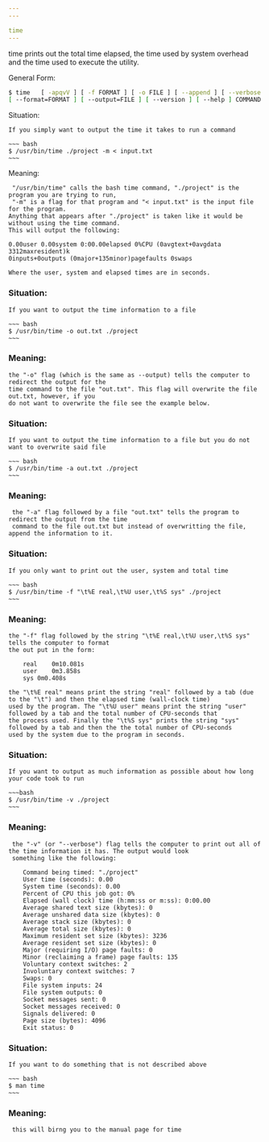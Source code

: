 ```yaml
---
---

time
---
```


time prints out the total time elapsed, the time used by system overhead and the time used to execute the utility.
	
General Form:

~~~ bash	
$ time   [ -apqvV ] [ -f FORMAT ] [ -o FILE ] [ --append ] [ --verbose ] [ --quiet ] [ --portability ]
[ --format=FORMAT ] [ --output=FILE ] [ --version ] [ --help ] COMMAND [ ARGS ]
~~~

Situation:
	
	If you simply want to output the time it takes to run a command
	
	~~~ bash
	$ /usr/bin/time ./project -m < input.txt
	~~~
	
Meaning:

	 "/usr/bin/time" calls the bash time command, "./project" is the program you are trying to run,
	 "-m" is a flag for that program and "< input.txt" is the input file for the program.
	Anything that appears after "./project" is taken like it would be without using the time command.
	This will output the following:

	0.00user 0.00system 0:00.00elapsed 0%CPU (0avgtext+0avgdata 3312maxresident)k
	0inputs+0outputs (0major+135minor)pagefaults 0swaps

	Where the user, system and elapsed times are in seconds.

### Situation:
	
	If you want to output the time information to a file

	~~~ bash
	$ /usr/bin/time -o out.txt ./project
	~~~

### Meaning:
	
	the "-o" flag (which is the same as --output) tells the computer to redirect the output for the
	time command to the file "out.txt". This flag will overwrite the file out.txt, however, if you
	do not want to overwrite the file see the example below.

### Situation:
	If you want to output the time information to a file but you do not want to overwrite said file

	~~~ bash
	$ /usr/bin/time -a out.txt ./project
	~~~
	
### Meaning:
	 the "-a" flag followed by a file "out.txt" tells the program to redirect the output from the time
	 command to the file out.txt but instead of overwritting the file, append the information to it.

### Situation:
	If you only want to print out the user, system and total time

	~~~ bash
	$ /usr/bin/time -f "\t%E real,\t%U user,\t%S sys" ./project
	~~~

### Meaning: 
	
	the "-f" flag followed by the string "\t%E real,\t%U user,\t%S sys" tells the computer to format
	the out put in the form:
 
		real	0m10.081s
		user	0m3.858s
		sys	0m0.408s

	the "\t%E real" means print the string "real" followed by a tab (due to the "\t") and then the elapsed time (wall-clock time)
	used by the program. The "\t%U user" means print the string "user" followed by a tab and the total number of CPU-seconds that
	the process used. Finally the "\t%S sys" prints the string "sys" followed by a tab and then the the total number of CPU-seconds
	used by the system due to the program in seconds.

### Situation:
	If you want to output as much information as possible about how long your code took to run

	~~~bash
	$ /usr/bin/time -v ./project
	~~~
	
### Meaning:
	 the "-v" (or "--verbose") flag tells the computer to print out all of the time information it has. The output would look
	 something like the following:

		Command being timed: "./project"
		User time (seconds): 0.00
		System time (seconds): 0.00
		Percent of CPU this job got: 0%
		Elapsed (wall clock) time (h:mm:ss or m:ss): 0:00.00
		Average shared text size (kbytes): 0
		Average unshared data size (kbytes): 0
		Average stack size (kbytes): 0
		Average total size (kbytes): 0
		Maximum resident set size (kbytes): 3236
		Average resident set size (kbytes): 0
		Major (requiring I/O) page faults: 0
		Minor (reclaiming a frame) page faults: 135
		Voluntary context switches: 2
		Involuntary context switches: 7
		Swaps: 0
		File system inputs: 24
		File system outputs: 0
		Socket messages sent: 0
		Socket messages received: 0
		Signals delivered: 0
		Page size (bytes): 4096
		Exit status: 0
 		
### Situation:
	If you want to do something that is not described above

	~~~ bash
	$ man time
	~~~
	
### Meaning:

	 this will birng you to the manual page for time
